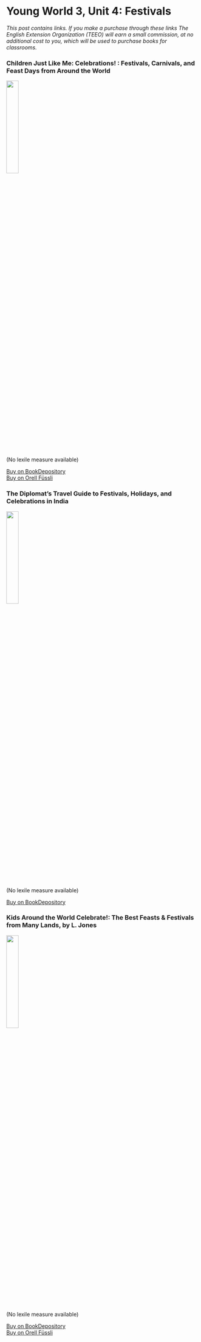 # Young World 3, Unit 4: Festivals
*This post contains links. If you make a purchase through these links The English Extension Organization (TEEO) will earn a small commission, at no additional cost to you, which will be used to purchase books for classrooms.*
###  Children Just Like Me: Celebrations! : Festivals, Carnivals, and Feast Days from Around the World

<img src="https://imgur.com/fZ4PdHh.png" width="25%" />

(No lexile measure available)

<a href="https://www.bookdepository.com/Kids-Around-World-Celebrate-Best-Feasts-Festivals-from-Many-Lands-L-Jones/9780471345275?ref=grid-view&qid=1674321111991&sr=1-1" rel="nofollow"> Buy on BookDepository</a>  
<a href="https://www.orellfuessli.ch/shop/home/artikeldetails/A1005087127" rel="nofollow">Buy on Orell Füssli</a>

### The Diplomat’s Travel Guide to Festivals, Holidays, and Celebrations in India

<img src="https://imgur.com/7xZJf2L.png" width="25%" />

(No lexile measure available)


<a href="https://www.bookdepository.com/Diplomats-Travel-Guide-Festivals-Holidays-Celebrations-India-Mohan-Pandey/9798615530456?ref=grid-view&qid=1674320907383&sr=1-1" rel="nofollow"> Buy on BookDepository</a>  

### Kids Around the World Celebrate!: The Best Feasts & Festivals from Many Lands, by L. Jones

<img src="https://imgur.com/fZ4PdHh.png" width="25%" />

(No lexile measure available)

<a href="https://www.bookdepository.com/Kids-Around-World-Celebrate-Best-Feasts-Festivals-from-Many-Lands-L-Jones/9780471345275?ref=grid-view&qid=1674321111991&sr=1-1" rel="nofollow"> Buy on BookDepository</a>  
<a href="https://www.orellfuessli.ch/shop/home/artikeldetails/A1005087127" rel="nofollow">Buy on Orell Füssli</a>
<!--stackedit_data:
eyJoaXN0b3J5IjpbLTE3NDAzOTgwOTEsLTExNzMxNTgxODAsLT
czMzE1NDA5NiwtMTIxNjQ0MDgxNywyNjQ5Njg5NDYsLTExMzE4
MDMxNTZdfQ==
-->
